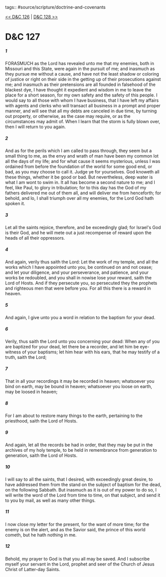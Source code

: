 tags:: #source/scripture/doctrine-and-covenants

[<< D&C 126](source/scripture/doctrine-and-covenants/D&C_126.md) | [D&C 128 >>](source/scripture/doctrine-and-covenants/D&C_128.md)

# D&C 127

##### 1

FORASMUCH as the Lord has revealed unto me that my enemies, both in Missouri and this State, were again in the pursuit of me; and inasmuch as they pursue me without a cause, and have not the least shadow or coloring of justice or right on their side in the getting up of their prosecutions against me; and inasmuch as their pretensions are all founded in falsehood of the blackest dye, I have thought it expedient and wisdom in me to leave the place for a short season, for my own safety and the safety of this people. I would say to all those with whom I have business, that I have left my affairs with agents and clerks who will transact all business in a prompt and proper manner, and will see that all my debts are canceled in due time, by turning out property, or otherwise, as the case may require, or as the circumstances may admit of. When I learn that the storm is fully blown over, then I will return to you again.

##### 2

And as for the perils which I am called to pass through, they seem but a small thing to me, as the envy and wrath of man have been my common lot all the days of my life; and for what cause it seems mysterious, unless I was ordained from before the foundation of the world for some good end, or bad, as you may choose to call it. Judge ye for yourselves. God knoweth all these things, whether it be good or bad. But nevertheless, deep water is what I am wont to swim in. It all has become a second nature to me; and I feel, like Paul, to glory in tribulation; for to this day has the God of my fathers delivered me out of them all, and will deliver me from henceforth; for behold, and lo, I shall triumph over all my enemies, for the Lord God hath spoken it.

##### 3

Let all the saints rejoice, therefore, and be exceedingly glad; for Israel's God is their God, and he will mete out a just recompense of reward upon the heads of all their oppressors.

##### 4

And again, verily thus saith the Lord: Let the work of my temple, and all the works which I have appointed unto you, be continued on and not cease; and let your diligence, and your perseverance, and patience, and your works be redoubled, and you shall in nowise lose your reward, saith the Lord of Hosts. And if they persecute you, so persecuted they the prophets and righteous men that were before you. For all this there is a reward in heaven.

##### 5

And again, I give unto you a word in relation to the baptism for your dead.

##### 6

Verily, thus saith the Lord unto you concerning your dead: When any of you are baptized for your dead, let there be a recorder, and let him be eye-witness of your baptisms; let him hear with his ears, that he may testify of a truth, saith the Lord;

##### 7

That in all your recordings it may be recorded in heaven; whatsoever you bind on earth, may be bound in heaven; whatsoever you loose on earth, may be loosed in heaven;

##### 8

For I am about to restore many things to the earth, pertaining to the priesthood, saith the Lord of Hosts.

##### 9

And again, let all the records be had in order, that they may be put in the archives of my holy temple, to be held in remembrance from generation to generation, saith the Lord of Hosts.

##### 10

I will say to all the saints, that I desired, with exceedingly great desire, to have addressed them from the stand on the subject of baptism for the dead, on the following Sabbath. But inasmuch as it is out of my power to do so, I will write the word of the Lord from time to time, on that subject, and send it to you by mail, as well as many other things.

##### 11

I now close my letter for the present, for the want of more time; for the enemy is on the alert, and as the Savior said, the prince of this world cometh, but he hath nothing in me.

##### 12

Behold, my prayer to God is that you all may be saved. And I subscribe myself your servant in the Lord, prophet and seer of the Church of Jesus Christ of Latter-day Saints.
